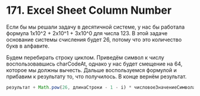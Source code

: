 # 171. Excel Sheet Column Number

Если бы мы решали задачу в десятичной системе, у нас бы работала формула 1x10^2 + 2x10^1 + 3x10^0 для числа 123. В этой задаче основание системы счисления будет 26, потому что это количество букв в алфавите.

Будем перебирать строку циклом. Приведём символ к числу воспользовавшись charCodeAt, однако у нас будет смещение на 64, которое мы должны вычесть. Дальше воспользуемся формулой и прибавим к результату то, что получилось. В конце вернём результат.

```javascript
результат + Math.pow(26, длинаСтроки - 1 - i) * числовоеЗначениеСимвола
```

